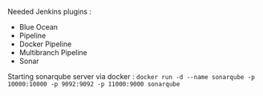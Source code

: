 Needed Jenkins plugins :
* Blue Ocean
* Pipeline
* Docker Pipeline
* Multibranch Pipeline
* Sonar

Starting sonarqube server via docker :
`docker run -d --name sonarqube -p 10000:10000 -p 9092:9092 -p 11000:9000 sonarqube`